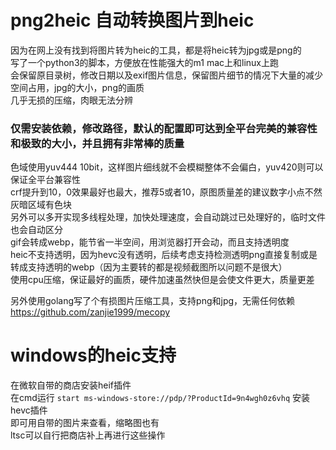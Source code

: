 # png2heic 自动转换图片到heic
因为在网上没有找到将图片转为heic的工具，都是将heic转为jpg或是png的  
写了一个python3的脚本，方便放在性能强大的m1 mac上和linux上跑  
会保留原目录树，修改日期以及exif图片信息，保留图片细节的情况下大量的减少空间占用，jpg的大小，png的画质  
几乎无损的压缩，肉眼无法分辨  

### 仅需安装依赖，修改路径，默认的配置即可达到全平台完美的兼容性和极致的大小，并且拥有非常棒的质量  

色域使用yuv444 10bit，这样图片细线就不会模糊整体不会偏白，yuv420则可以保证全平台兼容性  
crf提升到10，0效果最好也最大，推荐5或者10，原图质量差的建议数字小点不然灰暗区域有色块  
另外可以多开实现多线程处理，加快处理速度，会自动跳过已处理好的，临时文件也会自动区分  
gif会转成webp，能节省一半空间，用浏览器打开会动，而且支持透明度  
heic不支持透明，因为hevc没有透明，后续考虑支持检测透明png直接复制或是转成支持透明的webp（因为主要转的都是视频截图所以问题不是很大）  
使用cpu压缩，保证最好的画质，硬件加速虽然快但是会使文件更大，质量更差

另外使用golang写了个有损图片压缩工具，支持png和jpg，无需任何依赖  
https://github.com/zanjie1999/mecopy

# windows的heic支持
在微软自带的商店安装heif插件  
在cmd运行 `start ms-windows-store://pdp/?ProductId=9n4wgh0z6vhq` 安装hevc插件  
即可用自带的图片来查看，缩略图也有  
ltsc可以自行把商店补上再进行这些操作
